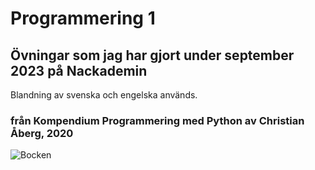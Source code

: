 # Programmering 1
## Övningar som jag har gjort under september 2023 på Nackademin
Blandning av svenska och engelska används. 

### från Kompendium Programmering med Python av Christian Åberg, 2020

![Bocken](https://github.com/blmmr/Nackademin_Programmering1/blob/main/Programmering%20med%20Python%20av%20Christian%20%C3%85berg.png?raw=true)
